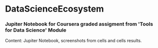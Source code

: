 # DataScienceEcosystem
### Jupiter Notebook for Coursera graded assigment from 'Tools for Data Science' Module
Content: Jupiter Notebook, screenshots from cells and cells results.
